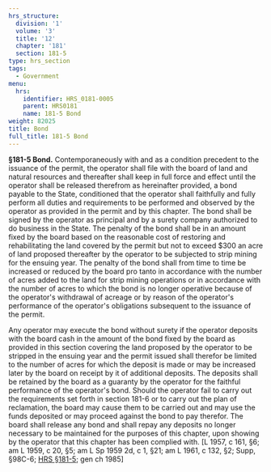 ```yaml
---
hrs_structure:
  division: '1'
  volume: '3'
  title: '12'
  chapter: '181'
  section: 181-5
type: hrs_section
tags:
  - Government
menu:
  hrs:
    identifier: HRS_0181-0005
    parent: HRS0181
    name: 181-5 Bond
weight: 82025
title: Bond
full_title: 181-5 Bond
---
```

**§181-5 Bond.** Contemporaneously with and as a condition precedent to the issuance of the permit, the operator shall file with the board of land and natural resources and thereafter shall keep in full force and effect until the operator shall be released therefrom as hereinafter provided, a bond payable to the State, conditioned that the operator shall faithfully and fully perform all duties and requirements to be performed and observed by the operator as provided in the permit and by this chapter. The bond shall be signed by the operator as principal and by a surety company authorized to do business in the State. The penalty of the bond shall be in an amount fixed by the board based on the reasonable cost of restoring and rehabilitating the land covered by the permit but not to exceed $300 an acre of land proposed thereafter by the operator to be subjected to strip mining for the ensuing year. The penalty of the bond shall from time to time be increased or reduced by the board pro tanto in accordance with the number of acres added to the land for strip mining operations or in accordance with the number of acres to which the bond is no longer operative because of the operator's withdrawal of acreage or by reason of the operator's performance of the operator's obligations subsequent to the issuance of the permit.

Any operator may execute the bond without surety if the operator deposits with the board cash in the amount of the bond fixed by the board as provided in this section covering the land proposed by the operator to be stripped in the ensuing year and the permit issued shall therefor be limited to the number of acres for which the deposit is made or may be increased later by the board on receipt by it of additional deposits. The deposits shall be retained by the board as a guaranty by the operator for the faithful performance of the operator's bond. Should the operator fail to carry out the requirements set forth in section 181-6 or to carry out the plan of reclamation, the board may cause them to be carried out and may use the funds deposited or may proceed against the bond to pay therefor. The board shall release any bond and shall repay any deposits no longer necessary to be maintained for the purposes of this chapter, upon showing by the operator that this chapter has been complied with. [L 1957, c 161, §6; am L 1959, c 20, §5; am L Sp 1959 2d, c 1, §21; am L 1961, c 132, §2; Supp, §98C-6; [HRS §181-5](/title-12/chapter-181/section-181-5/); gen ch 1985]
